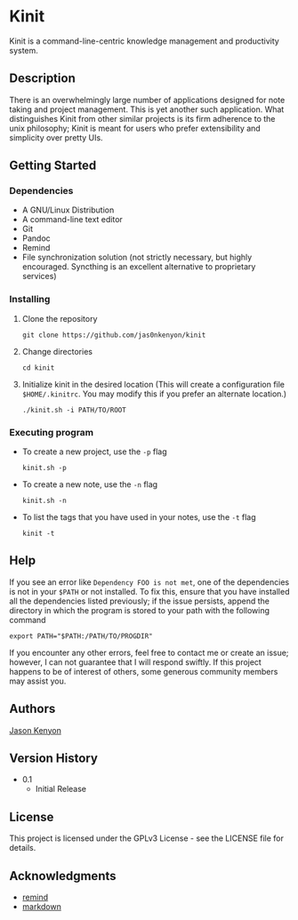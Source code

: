 # Kinit
Kinit is a command-line-centric knowledge management and productivity system.

## Description
There is an overwhelmingly large number of applications designed for note taking and project management. This is yet another
such application. What distinguishes Kinit from other similar projects is its firm adherence to the unix philosophy; Kinit
is meant for users who prefer extensibility and simplicity over pretty UIs. 

## Getting Started

### Dependencies

- A GNU/Linux Distribution
- A command-line text editor 
- Git
- Pandoc
- Remind
- File synchronization solution (not strictly necessary, but highly encouraged. Syncthing is an excellent alternative to proprietary services)


### Installing

1. Clone the repository
    ```
    git clone https://github.com/jas0nkenyon/kinit
    ```
2. Change directories
    ```
    cd kinit
    ```
3. Initialize kinit in the desired location (This will create a configuration file `$HOME/.kinitrc`. You may modify this if you prefer an alternate location.)
    ```
    ./kinit.sh -i PATH/TO/ROOT
    ```

### Executing program
- To create a new project, use the `-p` flag 
    ```
    kinit.sh -p
    ```
- To create a new note, use the `-n` flag
    ```
    kinit.sh -n
    ```
- To list the tags that you have used in your notes, use the `-t` flag
    ```
    kinit -t
    ```

## Help
If you see an error like `Dependency FOO is not met`, one of
the dependencies is not in your `$PATH` or not installed. To fix this, ensure that you have installed all
the dependencies listed previously; if the issue persists, append the directory in which the program is stored to your path with the following command

```
export PATH="$PATH:/PATH/TO/PROGDIR" 
```

If you encounter any other errors, feel free to contact me or create an issue; however, I can not guarantee that
I will respond swiftly. If this project happens to be of interest of others, some generous community members may
assist you.

## Authors
[Jason Kenyon](https://jason-kenyon.com)

## Version History

- 0.1
    - Initial Release

## License

This project is licensed under the GPLv3 License - see the LICENSE file for details.

## Acknowledgments
- [remind](https://dianne.skoll.ca/projects/remind/)
- [markdown](https://daringfireball.net/projects/markdown/)
